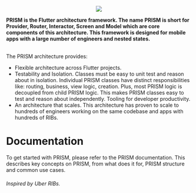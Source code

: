 <p align="center">
  <img src="https://user-images.githubusercontent.com/6190091/112744311-a70eaf80-8fa7-11eb-8378-ac91cee5773b.png">
</p>
<b>PRISM is the Flutter architecture framework. The name PRISM is short for Provider, Router, Interactor, Screen and Model which are core components of this architecture. This framework is designed for mobile apps with a large number of engineers and nested states.</b>


<br>The PRISM architecture provides:

- Flexible architecture across Flutter projects.
- Testability and Isolation. Classes must be easy to unit test and reason about in isolation. Individual PRISM classes have distinct responsibilities like: routing, business, view logic, creation. Plus, most PRISM logic is decoupled from child PRISM logic. This makes PRISM classes easy to test and reason about independently.
Tooling for developer productivity. 
- An architecture that scales. This architecture has proven to scale to hundreds of engineers working on the same codebase and apps with hundreds of RIBs.

<h1> Documentation </h1>
To get started with PRISM, please refer to the PRISM documentation. This describes key concepts on PRISM, from what does it  for, PRISM structure and common use cases.

<h6>Inspired by Uber RIBs.</h6>

